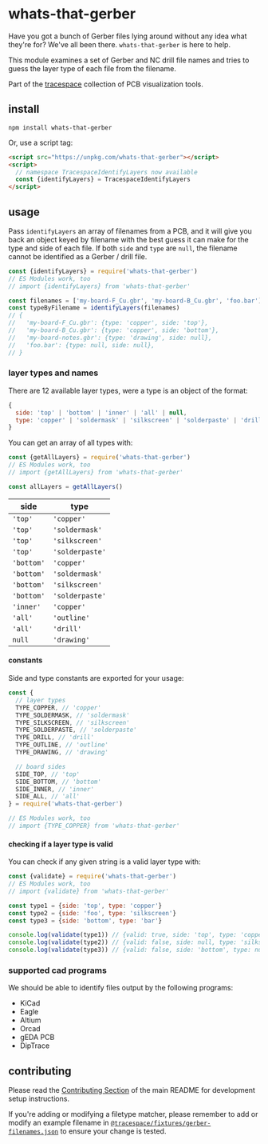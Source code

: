 # whats-that-gerber

Have you got a bunch of Gerber files lying around without any idea what they're for? We've all been there. `whats-that-gerber` is here to help.

This module examines a set of Gerber and NC drill file names and tries to guess the layer type of each file from the filename.

Part of the [tracespace][] collection of PCB visualization tools.

[tracespace]: https://github.com/tracespace/tracespace

## install

```shell
npm install whats-that-gerber
```

Or, use a script tag:

```html
<script src="https://unpkg.com/whats-that-gerber"></script>
<script>
  // namespace TracespaceIdentifyLayers now available
  const {identifyLayers} = TracespaceIdentifyLayers
</script>
```

## usage

Pass `identifyLayers` an array of filenames from a PCB, and it will give you back an object keyed by filename with the best guess it can make for the type and side of each file. If both `side` and `type` are `null`, the filename cannot be identified as a Gerber / drill file.

```js
const {identifyLayers} = require('whats-that-gerber')
// ES Modules work, too
// import {identifyLayers} from 'whats-that-gerber'

const filenames = ['my-board-F_Cu.gbr', 'my-board-B_Cu.gbr', 'foo.bar']
const typeByFilename = identifyLayers(filenames)
// {
//   'my-board-F_Cu.gbr': {type: 'copper', side: 'top'},
//   'my-board-B_Cu.gbr': {type: 'copper', side: 'bottom'},
//   'my-board-notes.gbr': {type: 'drawing', side: null},
//   'foo.bar': {type: null, side: null},
// }
```

### layer types and names

There are 12 available layer types, were a type is an object of the format:

```js
{
  side: 'top' | 'bottom' | 'inner' | 'all' | null,
  type: 'copper' | 'soldermask' | 'silkscreen' | 'solderpaste' | 'drill' | 'outline' | 'drawing' | null,
}
```

You can get an array of all types with:

```js
const {getAllLayers} = require('whats-that-gerber')
// ES Modules work, too
// import {getAllLayers} from 'whats-that-gerber'

const allLayers = getAllLayers()
```

| side       | type            |
| ---------- | --------------- |
| `'top'`    | `'copper'`      |
| `'top'`    | `'soldermask'`  |
| `'top'`    | `'silkscreen'`  |
| `'top'`    | `'solderpaste'` |
| `'bottom'` | `'copper'`      |
| `'bottom'` | `'soldermask'`  |
| `'bottom'` | `'silkscreen'`  |
| `'bottom'` | `'solderpaste'` |
| `'inner'`  | `'copper'`      |
| `'all'`    | `'outline'`     |
| `'all'`    | `'drill'`       |
| `null`     | `'drawing'`     |

#### constants

Side and type constants are exported for your usage:

```js
const {
  // layer types
  TYPE_COPPER, // 'copper'
  TYPE_SOLDERMASK, // 'soldermask'
  TYPE_SILKSCREEN, // 'silkscreen'
  TYPE_SOLDERPASTE, // 'solderpaste'
  TYPE_DRILL, // 'drill'
  TYPE_OUTLINE, // 'outline'
  TYPE_DRAWING, // 'drawing'

  // board sides
  SIDE_TOP, // 'top'
  SIDE_BOTTOM, // 'bottom'
  SIDE_INNER, // 'inner'
  SIDE_ALL, // 'all'
} = require('whats-that-gerber')

// ES Modules work, too
// import {TYPE_COPPER} from 'whats-that-gerber'
```

#### checking if a layer type is valid

You can check if any given string is a valid layer type with:

```js
const {validate} = require('whats-that-gerber')
// ES Modules work, too
// import {validate} from 'whats-that-gerber'

const type1 = {side: 'top', type: 'copper'}
const type2 = {side: 'foo', type: 'silkscreen'}
const type3 = {side: 'bottom', type: 'bar'}

console.log(validate(type1)) // {valid: true, side: 'top', type: 'copper'}
console.log(validate(type2)) // {valid: false, side: null, type: 'silkscreen'}
console.log(validate(type3)) // {valid: false, side: 'bottom', type: null}
```

### supported cad programs

We should be able to identify files output by the following programs:

- KiCad
- Eagle
- Altium
- Orcad
- gEDA PCB
- DipTrace

## contributing

Please read the [Contributing Section](../README.md#contributing) of the main README for development setup instructions.

If you're adding or modifying a filetype matcher, please remember to add or modify an example filename in [`@tracespace/fixtures/gerber-filenames.json`](../fixtures/gerber-filenames.json) to ensure your change is tested.
